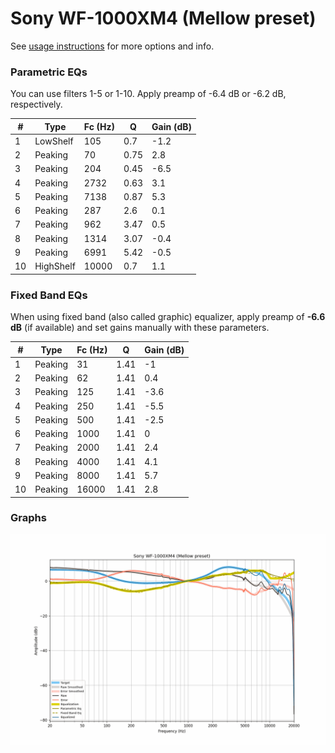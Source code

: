 # Sony WF-1000XM4 (Mellow preset)
See [usage instructions](https://github.com/jaakkopasanen/AutoEq#usage) for more options and info.

### Parametric EQs
You can use filters 1-5 or 1-10. Apply preamp of -6.4 dB or -6.2 dB, respectively.

|   # | Type      |   Fc (Hz) |    Q |   Gain (dB) |
|-----|-----------|-----------|------|-------------|
|   1 | LowShelf  |       105 | 0.7  |        -1.2 |
|   2 | Peaking   |        70 | 0.75 |         2.8 |
|   3 | Peaking   |       204 | 0.45 |        -6.5 |
|   4 | Peaking   |      2732 | 0.63 |         3.1 |
|   5 | Peaking   |      7138 | 0.87 |         5.3 |
|   6 | Peaking   |       287 | 2.6  |         0.1 |
|   7 | Peaking   |       962 | 3.47 |         0.5 |
|   8 | Peaking   |      1314 | 3.07 |        -0.4 |
|   9 | Peaking   |      6991 | 5.42 |        -0.5 |
|  10 | HighShelf |     10000 | 0.7  |         1.1 |

### Fixed Band EQs
When using fixed band (also called graphic) equalizer, apply preamp of **-6.6 dB** (if available) and set gains manually with these parameters.

|   # | Type    |   Fc (Hz) |    Q |   Gain (dB) |
|-----|---------|-----------|------|-------------|
|   1 | Peaking |        31 | 1.41 |        -1   |
|   2 | Peaking |        62 | 1.41 |         0.4 |
|   3 | Peaking |       125 | 1.41 |        -3.6 |
|   4 | Peaking |       250 | 1.41 |        -5.5 |
|   5 | Peaking |       500 | 1.41 |        -2.5 |
|   6 | Peaking |      1000 | 1.41 |         0   |
|   7 | Peaking |      2000 | 1.41 |         2.4 |
|   8 | Peaking |      4000 | 1.41 |         4.1 |
|   9 | Peaking |      8000 | 1.41 |         5.7 |
|  10 | Peaking |     16000 | 1.41 |         2.8 |

### Graphs
![](./Sony%20WF-1000XM4%20(Mellow%20preset).png)
